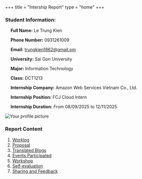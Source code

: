 +++
title = "Intership Report"
type = "home"
+++


### Student Information:
&emsp; **Full Name:** Le Trung Kien

&emsp; **Phone Number:** 0931261009

&emsp; **Email:** trungkien1862@gmail.om

&emsp; **University:** Sai Gon University

&emsp; **Major:** Information Technology

&emsp; **Class:** DCT1213

&emsp; **Internship Company:** Amazon Web Services Vietnam Co., Ltd.

&emsp; **Internship Position:** FCJ Cloud Intern

&emsp; **Internship Duration:** From 08/09/2025 to 12/11/2025

![Your profile picture](/images/avatar.png)

### Report Content

1.  [Worklog](1-Worklog/)
2.  [Proposal](2-Proposal/)
3.  [Translated Blogs](3-BlogsTranslated/)
4.  [Events Participated](4-EventParticipated/)
5.  [Workshop](5-Workshop/)
6.  [Self-evaluation](6-Self-evaluation/)
7.  [Sharing and Feedback](7-Feedback/)